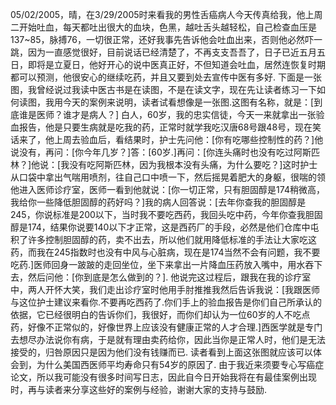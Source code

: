 05/02/2005，晴，在3/29/2005时来看我的男性舌癌病人今天传真给我，他上周二开始吐血，每天都吐出很大的血块，色黑，越吐舌头越轻松，自己检查血压是137~85，脉搏76，一切很正常，还好我事先告诉他会吐血出来，否则他必然吓一跳，因为一直感觉很好，目前说话已经清楚了，不再支支吾吾了，日子已近五月五日，即将是立夏日，他好开心的说中医真正好，不但知道会吐血，居然连恢复时期都可以预测，他很安心的继续吃药，并且又要到处去宣传中医有多好.
下面是一张图，我曾经说过我读中医古书是在读图，不是在读文字，现在先让读者练习一下如何读图，我用今天的案例来说明，读者试看想像是一张图.这图有名称，就是：[到底谁是医师？谁才是病人？]
白人，60岁，我的忠实信徒，今天一来就拿出一张验血报告，他是只要生病就是吃我的药，正常时就学我吃汉唐68号跟48号，现在笑话来了，他上周去验血后，看结果时，护士先问他：[你有吃哪些控制性的药？]他说没有，再问：[你今年几岁？]答：[60岁.]再问：[你连头痛时也没有吃过阿斯匹林？]他说：[我没有吃阿斯匹林，因为我根本没有头痛，为什么要吃？]这时护士从口袋中拿出气喘用喷剂，往自己口中喷一下，然后摇晃着肥大的身躯，很喘的领他进入医师诊疗室，医师一看到他就说：[你一切正常，只有胆固醇是174稍微高，我给你一些降低胆固醇的药好吗？]我的病人回答说：[去年你查我的胆固醇是245，你说标准是200以下，当时我不要吃西药，我回头吃中药，今年你查我胆固醇是174，结果你说要140以下才正常，这是西药厂的手段，必然是他们仓库中屯积了许多控制胆固醇的药，卖不出去，所以他们就用降低标准的手法让大家吃这药，而我在245指数时也没有中风与心脏病，现在是174当然不会有问题，我不要吃药.]医师回身一跛跛的走回坐位，坐下来拿出一片降血压药放入嘴中，用水吞下去，然后问他：[你到底是怎么做到的？].
他说完这过程后，跟我在我的诊疗室中，两人开怀大笑，我们走出诊疗室时他用手肘推推我然后告诉我说：[我跟医师与这位护士建议来看你.不要再吃西药了.你们手上的验血报告是你们自己所承认的依据，它已经很明白的告诉你们，我很好，而你们却认为一位60岁的人不吃点药，好像不正常似的，好像世界上应该没有健康正常的人才合理.]西医学就是专门去想尽办法说你有病，于是就有理由卖药给你，因此当你是正常人时，他们是无法接受的，归咎原因只是因为他们没有钱赚而已.
读者看到上面这张图就应该可以体会到，为什么美国西医师平均寿命只有54岁的原因了.
由于我近来须要专心写癌症论文，所以我可能没有很多时间写日志，因此自今日开始我将在有最佳案例出现时，再与读者来分享这些好的案例与经验，谢谢大家的支持与鼓励.